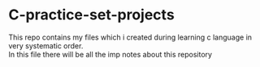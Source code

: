 # C-practice-set-projects
This repo contains my files which i created during learning c language in very systematic order.
<br>
In this file there will be all the imp notes about this repository
